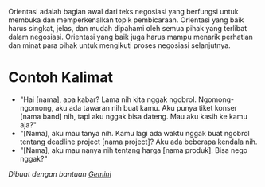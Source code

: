 Orientasi adalah bagian awal dari teks negosiasi yang berfungsi untuk membuka dan memperkenalkan topik pembicaraan. Orientasi yang baik harus singkat, jelas, dan mudah dipahami oleh semua pihak yang terlibat dalam negosiasi. Orientasi yang baik juga harus mampu menarik perhatian dan minat para pihak untuk mengikuti proses negosiasi selanjutnya.
# Contoh Kalimat
- "Hai [nama], apa kabar? Lama nih kita nggak ngobrol. Ngomong-ngomong, aku ada tawaran nih buat kamu. Aku punya tiket konser [nama band] nih, tapi aku nggak bisa dateng. Mau aku kasih ke kamu aja?"
- "[Nama], aku mau tanya nih. Kamu lagi ada waktu nggak buat ngobrol tentang deadline project [nama project]? Aku ada beberapa kendala nih.
-  "[Nama], aku mau nanya nih tentang harga [nama produk]. Bisa nego nggak?"

*Dibuat dengan bantuan [Gemini](https://gemini.google.com/app)*